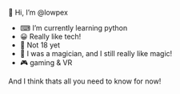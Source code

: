👋 Hi, I’m @lowpex

- ⌨ I’m currently learning python
- 😀 Really like tech!
- 🔞 Not 18 yet
- 🎩 I was a magician, and I still really like magic!
- 🎮 gaming & VR

And I think thats all you need to know for now!

<!---
lowpex/lowpex is a ✨ special ✨ repository because its `README.md` (this file) appears on your GitHub profile.
You can click the Preview link to take a look at your changes.
--->
